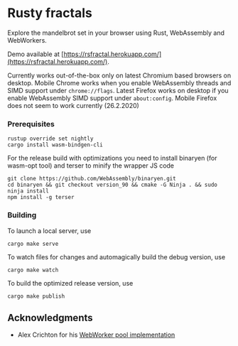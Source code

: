 # Rusty fractals

Explore the mandelbrot set in your browser using Rust, WebAssembly and WebWorkers. 

Demo available at [https://rsfractal.herokuapp.com/](https://rsfractal.herokuapp.com/). 

Currently works out-of-the-box only on latest Chromium based browsers on desktop. Mobile Chrome works when you enable WebAssembly threads and SIMD support under `chrome://flags`. Latest Firefox works on desktop if you enable WebAssembly SIMD support under `about:config`. Mobile Firefox does not seem to work currently (26.2.2020)

### Prerequisites

```
rustup override set nightly
cargo install wasm-bindgen-cli
```

For the release build with optimizations you need to install binaryen (for wasm-opt tool) and terser to minify the wrapper JS code

```
git clone https://github.com/WebAssembly/binaryen.git
cd binaryen && git checkout version_90 && cmake -G Ninja . && sudo ninja install
npm install -g terser
```

### Building

To launch a local server, use

```
cargo make serve
```

To watch files for changes and automagically build the debug version, use

```
cargo make watch
```

To build the optimized release version, use

```
cargo make publish
```

## Acknowledgments

* Alex Crichton for his [WebWorker pool implementation](https://github.com/rustwasm/wasm-bindgen/blob/master/examples/raytrace-parallel/src/pool.rs) 
